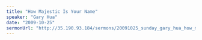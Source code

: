 ```yaml
---
title: "How Majestic Is Your Name"
speaker: "Gary Hua"
date: "2009-10-25"
sermonUrl: "http://35.190.93.184/sermons/20091025_sunday_gary_hua_how_majestic_is_your_name.mp3"
---
```

